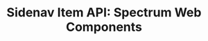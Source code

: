 ---
layout: api.njk
title: 'Sidenav Item API: Spectrum Web Components'
displayName: Sidenav Item
componentName: sidenav-item
componentHeading: sp-sidenav-item
tags:
  - component-api
---